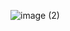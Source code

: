 ![image (2)](https://github.com/dokibacsi/rendJavaApp/assets/94750684/9f60f885-34ca-4f63-a02d-eabc94276d98)

